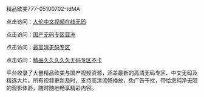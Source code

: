 精品欧美777-05100702-tdMA

点击访问：<a href="https://heiliaoga6s9v.pages.dev">人伦中文视频在线无码</a>

点击访问：<a href="https://heiliaoow5kzm.pages.dev">国产无码专区亚洲</a>

点击访问：<a href="https://heiliao2dmwwy.pages.dev">最高清无码专区</a>

点击访问：<a href="https://heiliaoll4qsx.pages.dev">精品久久久久久无码专区不卡</a>

平台收录了大量精品欧美与国产视频资源，涵盖最新的高清无码专区、中文无码及精选大片。所有视频更新及时，支持高清流畅播放，免广告干扰，带给您纯净无阻的观影体验，随时随地畅享精彩内容。

<span style="display:none;">[Canonical link](https://github.com/fd20250708/fd05 ）</span>
